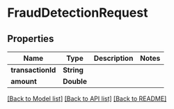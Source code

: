 # FraudDetectionRequest

## Properties
Name | Type | Description | Notes
------------ | ------------- | ------------- | -------------
**transactionId** | **String** |  | 
**amount** | **Double** |  | 

[[Back to Model list]](../README.md#documentation-for-models) [[Back to API list]](../README.md#documentation-for-api-endpoints) [[Back to README]](../README.md)


